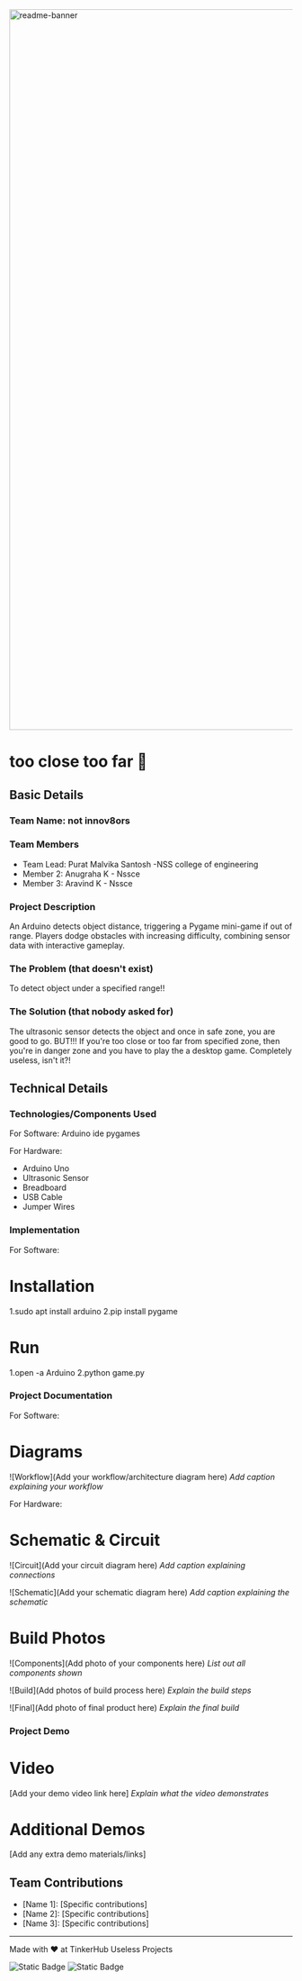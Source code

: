 <img width="1280" alt="readme-banner" src="https://github.com/user-attachments/assets/35332e92-44cb-425b-9dff-27bcf1023c6c">

# too close too far 🎯


## Basic Details
### Team Name: not innov8ors


### Team Members
- Team Lead: Purat Malvika Santosh -NSS college of engineering 
- Member 2: Anugraha K - Nssce
- Member 3: Aravind K - Nssce

### Project Description
An Arduino detects object distance, triggering a Pygame mini-game if out of range. Players dodge obstacles with increasing difficulty, combining sensor data with interactive gameplay.


### The Problem (that doesn't exist)
To detect object under a specified range!!

### The Solution (that nobody asked for)
The ultrasonic sensor detects the object and once in safe zone, you are good to go. BUT!!! If you're too close or too far from specified zone, then you're in danger zone and you have to play the a desktop game. Completely useless, isn't it?!

## Technical Details
### Technologies/Components Used
For Software:
Arduino ide
pygames

For Hardware:
- Arduino Uno
- Ultrasonic Sensor
- Breadboard
- USB Cable
- Jumper Wires

### Implementation
For Software:
# Installation
1.sudo apt install arduino
2.pip install pygame



# Run
1.open -a Arduino
2.python game.py


### Project Documentation
For Software:



# Diagrams
![Workflow](Add your workflow/architecture diagram here)
*Add caption explaining your workflow*

For Hardware:

# Schematic & Circuit
![Circuit](Add your circuit diagram here)
*Add caption explaining connections*

![Schematic](Add your schematic diagram here)
*Add caption explaining the schematic*

# Build Photos
![Components](Add photo of your components here)
*List out all components shown*

![Build](Add photos of build process here)
*Explain the build steps*

![Final](Add photo of final product here)
*Explain the final build*

### Project Demo
# Video
[Add your demo video link here]
*Explain what the video demonstrates*

# Additional Demos
[Add any extra demo materials/links]

## Team Contributions
- [Name 1]: [Specific contributions]
- [Name 2]: [Specific contributions]
- [Name 3]: [Specific contributions]

---
Made with ❤️ at TinkerHub Useless Projects 

![Static Badge](https://img.shields.io/badge/TinkerHub-24?color=%23000000&link=https%3A%2F%2Fwww.tinkerhub.org%2F)
![Static Badge](https://img.shields.io/badge/UselessProject--24-24?link=https%3A%2F%2Fwww.tinkerhub.org%2Fevents%2FQ2Q1TQKX6Q%2FUseless%2520Projects)



